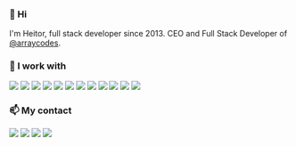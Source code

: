 ### 👋 Hi

I'm Heitor, full stack developer since 2013. CEO and Full Stack Developer of [@arraycodes](https://array.codes/).

### 🌱 I work with
 <p>
  <img src="https://img.shields.io/badge/-PHP-474A8A?style=flat-square&logo=PHP&logoColor=white"/>
  <img src="https://img.shields.io/badge/-WordPress-444140?style=flat-square&logo=WordPress&logoColor=white"/>
  <img src="https://img.shields.io/badge/-Laravel-F55247?style=flat-square&logo=Laravel&logoColor=white"/>
  <img src="https://img.shields.io/badge/-Javascript-f0db4f?style=flat-square&logo=Javascript&logoColor=323330"/>  
  <img src="https://img.shields.io/badge/-Vue.js-42B883?style=flat-square&logo=Vue.js&logoColor=white"/>
  <img src="https://img.shields.io/badge/-PWA-323330?style=flat-square&logo=pwa&logoColor=white"/>
  <img src="https://img.shields.io/badge/-HTML5-E34F26?style=flat-square&logo=HTML5&logoColor=white"/>
  <img src="https://img.shields.io/badge/-CSS3-1572B6?style=flat-square&logo=CSS3&logoColor=white"/>
  <img src="https://img.shields.io/badge/-Ubuntu-E95420?style=flat-square&logo=Ubuntu&logoColor=white"/>
  <img src="https://img.shields.io/badge/-Nginx-009900?style=flat-square&logo=nginx&logoColor=black"/>
  <img src="https://img.shields.io/badge/-Docker-0db7ed?style=flat-square&logo=docker&logoColor=black"/>
  <img src="https://img.shields.io/badge/-MySQL-F29111?style=flat-square&logo=MySQL&logoColor=white"/>
  </p>


### 📫 My contact
<a href="mailto:heitorspedroso@gmail.com" target="_blank"><img src="https://img.shields.io/badge/-Gmail-bb001b?style=flat-square&logo=gmail&logoColor=white"/></a>
<a href="https://www.facebook.com/HeitorSousaPedroso/" target="_blank"><img src="https://img.shields.io/badge/-Facebook-3b5998?style=flat-square&logo=facebook&logoColor=white"/></a>
<a href="https://www.instagram.com/arraycodes/" target="_blank"><img src="https://img.shields.io/badge/-Instagram-e95950?style=flat-square&logo=instagram&logoColor=white"/></a>
<a href="https://www.linkedin.com/in/heitorspedroso/" target="_blank"><img src="https://img.shields.io/badge/-Linkedin-00a0dc?style=flat-square&logo=linkedin&logoColor=white"/></a>



<!--
**heitorspedroso/heitorspedroso** is a ✨ _special_ ✨ repository because its `README.md` (this file) appears on your GitHub profile.

### My Stats
![Saksham's github stats](https://github-readme-stats.vercel.app/api?username=heitorspedroso&show_icons=true)


Here are some ideas to get you started:

- 🔭 I’m currently working on ...
- 🌱 I’m currently learning ...
- 👯 I’m looking to collaborate on ...
- 🤔 I’m looking for help with ...
- 💬 Ask me about ...
- 📫 How to reach me: ...
- 😄 Pronouns: ...
- ⚡ Fun fact: ...
-->
